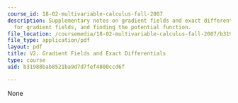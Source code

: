 ```yaml
---
course_id: 18-02-multivariable-calculus-fall-2007
description: Supplementary notes on gradient fields and exact differentials, criterion
  for gradient fields, and finding the potential function.
file_location: /coursemedia/18-02-multivariable-calculus-fall-2007/b31988bab8521ba9d7d7fef4800ccd6f_grad_fld_n_diff.pdf
file_type: application/pdf
layout: pdf
title: V2. Gradient Fields and Exact Differentials
type: course
uid: b31988bab8521ba9d7d7fef4800ccd6f

---
```

None